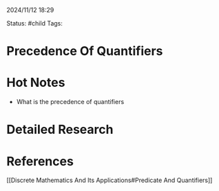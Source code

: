 2024/11/12
18:29

Status: #child
Tags:
# Precedence Of Quantifiers
# Hot Notes
- What is the precedence of quantifiers
# Detailed Research



# References

[[Discrete Mathematics And Its Applications#Predicate And Quantifiers]]
